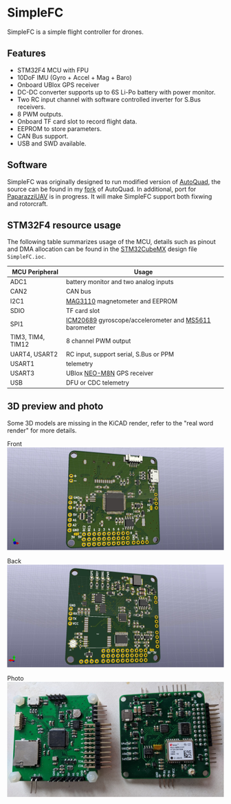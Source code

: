 # SimpleFC
SimpleFC is a simple flight controller for drones.

## Features

- STM32F4 MCU with FPU
- 10DoF IMU (Gyro + Accel + Mag + Baro)
- Onboard UBlox GPS receiver
- DC-DC converter supports up to 6S Li-Po battery with power monitor.
- Two RC input channel with software controlled inverter for S.Bus receivers.
- 8 PWM outputs.
- Onboard TF card slot to record flight data.
- EEPROM to store parameters.
- CAN Bus support.
- USB and SWD available.

## Software
SimpleFC was originally designed to run modified version of [AutoQuad](http://autoquad.org/), the source can be found in my [fork](https://github.com/wangyeee/aq_flight_control) of AutoQuad. In additional, port for [PaparazziUAV](http://wiki.paparazziuav.org/wiki/Main_Page) is in progress. It will make SimpleFC support both fixwing and rotorcraft.

## STM32F4 resource usage
The following table summarizes usage of the MCU, details such as pinout and DMA allocation can be found in the [STM32CubeMX](https://www.st.com/en/development-tools/stm32cubemx.html) design file `SimpleFC.ioc`.

| MCU Peripheral | Usage |
|----|----|
| ADC1 | battery monitor and two analog inputs |
|CAN2 | CAN bus |
| I2C1 | [MAG3110](https://www.nxp.com/docs/en/data-sheet/MAG3110.pdf) magnetometer and EEPROM |
| SDIO | TF card slot |
| SPI1 | [ICM20689](http://www.invensense.com/wp-content/uploads/2017/08/ICM-20689-v2.2-002.pdf) gyroscope/accelerometer and [MS5611](https://www.te.com/commerce/DocumentDelivery/DDEController?Action=showdoc&DocId=Data+Sheet%7FMS5611-01BA03%7FB3%7Fpdf%7FEnglish%7FENG_DS_MS5611-01BA03_B3.pdf%7FCAT-BLPS0036) barometer |
| TIM3, TIM4, TIM12 | 8 channel PWM output |
| UART4, USART2 | RC input, support serial, S.Bus or PPM |
| USART1 | telemetry |
| USART3 | UBlox [NEO-M8N](https://www.u-blox.com/sites/default/files/NEO-M8-FW3_DataSheet_%28UBX-15031086%29.pdf) GPS receiver |
| USB | DFU or CDC telemetry |

## 3D preview and photo
Some 3D models are missing in the KiCAD render, refer to the "real word render" for more details.

Front
![](3D/front.jpg)

Back
![](3D/back.jpg)

Photo
![](3D/photo.jpg)
